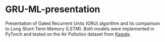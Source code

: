 # GRU-ML-presentation
Presentation of Gated Recurrent Units (GRU) algorithm and its comparison to Long Short-Term Memory (LSTM). Both models were implemented in PyTorch and tested on the Air Pollution dataset from [Kaggle](https://www.kaggle.com/datasets/rupakroy/lstm-datasets-multivariate-univariate).
